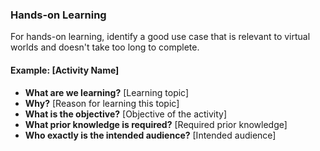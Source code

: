 ### Hands-on Learning

For hands-on learning, identify a good use case that is relevant to virtual worlds and doesn't take too long to complete.

#### Example: [Activity Name]

- **What are we learning?** [Learning topic]
- **Why?** [Reason for learning this topic]
- **What is the objective?** [Objective of the activity]
- **What prior knowledge is required?** [Required prior knowledge]
- **Who exactly is the intended audience?** [Intended audience]
